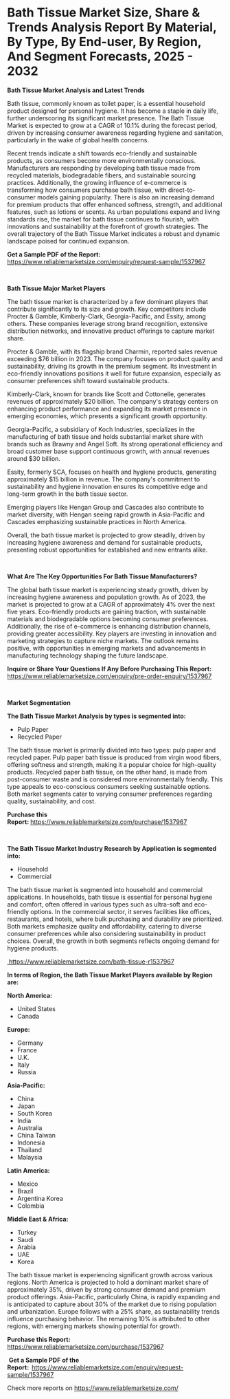 <p><h1>Bath Tissue Market Size, Share & Trends Analysis Report By Material, By Type, By End-user, By Region, And Segment Forecasts, 2025 - 2032</h1></p><p><strong>Bath Tissue Market Analysis and Latest Trends</strong></p>
<p><p>Bath tissue, commonly known as toilet paper, is a essential household product designed for personal hygiene. It has become a staple in daily life, further underscoring its significant market presence. The Bath Tissue Market is expected to grow at a CAGR of 10.1% during the forecast period, driven by increasing consumer awareness regarding hygiene and sanitation, particularly in the wake of global health concerns. </p><p>Recent trends indicate a shift towards eco-friendly and sustainable products, as consumers become more environmentally conscious. Manufacturers are responding by developing bath tissue made from recycled materials, biodegradable fibers, and sustainable sourcing practices. Additionally, the growing influence of e-commerce is transforming how consumers purchase bath tissue, with direct-to-consumer models gaining popularity. There is also an increasing demand for premium products that offer enhanced softness, strength, and additional features, such as lotions or scents. As urban populations expand and living standards rise, the market for bath tissue continues to flourish, with innovations and sustainability at the forefront of growth strategies. The overall trajectory of the Bath Tissue Market indicates a robust and dynamic landscape poised for continued expansion.</p></p>
<p><strong>Get a Sample PDF of the Report:&nbsp;</strong> <a href="https://www.reliablemarketsize.com/enquiry/request-sample/1537967?utm_campaign=2034&utm_medium=2&utm_source=Github&utm_content=ia&utm_term=08022025&utm_id=bath-tissue">https://www.reliablemarketsize.com/enquiry/request-sample/1537967</a></p>
<p>&nbsp;</p>
<p><strong>Bath Tissue Major Market Players</strong></p>
<p><p>The bath tissue market is characterized by a few dominant players that contribute significantly to its size and growth. Key competitors include Procter & Gamble, Kimberly-Clark, Georgia-Pacific, and Essity, among others. These companies leverage strong brand recognition, extensive distribution networks, and innovative product offerings to capture market share.</p><p>Procter & Gamble, with its flagship brand Charmin, reported sales revenue exceeding $76 billion in 2023. The company focuses on product quality and sustainability, driving its growth in the premium segment. Its investment in eco-friendly innovations positions it well for future expansion, especially as consumer preferences shift toward sustainable products.</p><p>Kimberly-Clark, known for brands like Scott and Cottonelle, generates revenues of approximately $20 billion. The company's strategy centers on enhancing product performance and expanding its market presence in emerging economies, which presents a significant growth opportunity.</p><p>Georgia-Pacific, a subsidiary of Koch Industries, specializes in the manufacturing of bath tissue and holds substantial market share with brands such as Brawny and Angel Soft. Its strong operational efficiency and broad customer base support continuous growth, with annual revenues around $30 billion.</p><p>Essity, formerly SCA, focuses on health and hygiene products, generating approximately $15 billion in revenue. The company's commitment to sustainability and hygiene innovation ensures its competitive edge and long-term growth in the bath tissue sector.</p><p>Emerging players like Hengan Group and Cascades also contribute to market diversity, with Hengan seeing rapid growth in Asia-Pacific and Cascades emphasizing sustainable practices in North America.</p><p>Overall, the bath tissue market is projected to grow steadily, driven by increasing hygiene awareness and demand for sustainable products, presenting robust opportunities for established and new entrants alike.</p></p>
<p>&nbsp;</p>
<p><strong>What Are The Key Opportunities For Bath Tissue Manufacturers?</strong></p>
<p><p>The global bath tissue market is experiencing steady growth, driven by increasing hygiene awareness and population growth. As of 2023, the market is projected to grow at a CAGR of approximately 4% over the next five years. Eco-friendly products are gaining traction, with sustainable materials and biodegradable options becoming consumer preferences. Additionally, the rise of e-commerce is enhancing distribution channels, providing greater accessibility. Key players are investing in innovation and marketing strategies to capture niche markets. The outlook remains positive, with opportunities in emerging markets and advancements in manufacturing technology shaping the future landscape.</p></p>
<p><strong>Inquire or Share Your Questions If Any Before Purchasing This Report:</strong> <a href="https://www.reliablemarketsize.com/enquiry/pre-order-enquiry/1537967?utm_campaign=2034&utm_medium=2&utm_source=Github&utm_content=ia&utm_term=08022025&utm_id=bath-tissue">https://www.reliablemarketsize.com/enquiry/pre-order-enquiry/1537967</a></p>
<p>&nbsp;</p>
<p><strong>Market Segmentation</strong></p>
<p><strong>The Bath Tissue Market Analysis by types is segmented into:</strong></p>
<p><ul><li>Pulp Paper</li><li>Recycled Paper</li></ul></p>
<p><p>The bath tissue market is primarily divided into two types: pulp paper and recycled paper. Pulp paper bath tissue is produced from virgin wood fibers, offering softness and strength, making it a popular choice for high-quality products. Recycled paper bath tissue, on the other hand, is made from post-consumer waste and is considered more environmentally friendly. This type appeals to eco-conscious consumers seeking sustainable options. Both market segments cater to varying consumer preferences regarding quality, sustainability, and cost.</p></p>
<p><strong>Purchase this Report:&nbsp;</strong><a href="https://www.reliablemarketsize.com/purchase/1537967?utm_campaign=2034&utm_medium=2&utm_source=Github&utm_content=ia&utm_term=08022025&utm_id=bath-tissue">https://www.reliablemarketsize.com/purchase/1537967</a></p>
<p>&nbsp;</p>
<p><strong>The Bath Tissue Market Industry Research by Application is segmented into:</strong></p>
<p><ul><li>Household</li><li>Commercial</li></ul></p>
<p><p>The bath tissue market is segmented into household and commercial applications. In households, bath tissue is essential for personal hygiene and comfort, often offered in various types such as ultra-soft and eco-friendly options. In the commercial sector, it serves facilities like offices, restaurants, and hotels, where bulk purchasing and durability are prioritized. Both markets emphasize quality and affordability, catering to diverse consumer preferences while also considering sustainability in product choices. Overall, the growth in both segments reflects ongoing demand for hygiene products.</p></p>
<p><a href="https://www.reliablemarketsize.com/bath-tissue-r1537967?utm_campaign=2034&utm_medium=2&utm_source=Github&utm_content=ia&utm_term=08022025&utm_id=bath-tissue">&nbsp;https://www.reliablemarketsize.com/bath-tissue-r1537967</a></p>
<p><strong>In terms of Region, the Bath Tissue Market Players available by Region are:</strong></p>
<p>
    <p> <strong> North America: </strong>
        <ul>
            <li>United States</li>
            <li>Canada</li>
        </ul>
        </p> 
    <p> <strong> Europe: </strong>
        <ul>
            <li>Germany</li>
            <li>France</li>
            <li>U.K.</li>
            <li>Italy</li>
            <li>Russia</li>
        </ul>
        </p> 
    <p> <strong> Asia-Pacific: </strong>
        <ul>
            <li>China</li>
            <li>Japan</li>
            <li>South Korea</li>
            <li>India</li>
            <li>Australia</li>
            <li>China Taiwan</li>
            <li>Indonesia</li>
            <li>Thailand</li>
            <li>Malaysia</li>
        </ul>
        </p> 
    <p> <strong> Latin America: </strong>
        <ul>
            <li>Mexico</li>
            <li>Brazil</li>
            <li>Argentina Korea</li>
            <li>Colombia</li>
        </ul>
        </p> 
    <p> <strong> Middle East & Africa: </strong>
        <ul>
            <li>Turkey</li>
            <li>Saudi</li>
            <li>Arabia</li>
            <li>UAE</li>
            <li>Korea</li>
        </ul>
    </p>
    </p>
<p><p>The bath tissue market is experiencing significant growth across various regions. North America is projected to hold a dominant market share of approximately 35%, driven by strong consumer demand and premium product offerings. Asia-Pacific, particularly China, is rapidly expanding and is anticipated to capture about 30% of the market due to rising population and urbanization. Europe follows with a 25% share, as sustainability trends influence purchasing behavior. The remaining 10% is attributed to other regions, with emerging markets showing potential for growth.</p></p>
<p><strong>Purchase this Report: </strong><a href="https://www.reliablemarketsize.com/purchase/1537967?utm_campaign=2034&utm_medium=2&utm_source=Github&utm_content=ia&utm_term=08022025&utm_id=bath-tissue">https://www.reliablemarketsize.com/purchase/1537967</a></p>
<p>&nbsp;<strong>Get a Sample PDF of the Report:&nbsp;&nbsp;</strong><a href="https://www.reliablemarketsize.com/enquiry/request-sample/1537967?utm_campaign=2034&utm_medium=2&utm_source=Github&utm_content=ia&utm_term=08022025&utm_id=bath-tissue">https://www.reliablemarketsize.com/enquiry/request-sample/1537967</a></p>
<p><strong></strong></p>
<p>Check more reports on <a href="https://www.reliablemarketsize.com/?utm_campaign=2034&utm_medium=2&utm_source=Github&utm_content=ia&utm_term=08022025&utm_id=bath-tissue">https://www.reliablemarketsize.com/</a></p>